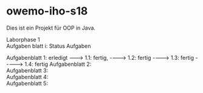 # owemo-iho-s18
Dies ist ein Projekt für OOP in Java.

Laborphase 1    
Aufgaben blatt i:       Status            Aufgaben

Aufgabenblatt  1:       erledigt          ---> 1.1: fertig, ----> 1.2: fertig ----> 1.3: fertig -----> 1.4: fertig
Aufgabenblatt  2:  
Aufgabenblatt  3:  
Aufgabenblatt  4:  
Aufgabenblatt  5:    
